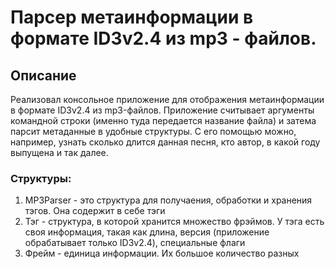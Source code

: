 # Парсер метаинформации в формате ID3v2.4 из mp3 - файлов.

## Описание
Реализовал консольное приложение для отображения метаинформации в формате ID3v2.4 из mp3-файлов.
Приложение считывает аргументы командной строки (именно туда передается название файла) и затема парсит метаданные в удобные структуры. С его помощью можно, например, узнать сколько длится данная песня, кто автор, в какой году выпущена и так далее.

### Структуры:
1. MP3Parser - это структура для получаения, обработки и хранения тэгов. Она содержит в себе тэги
2. Тэг - структура, в которой хранится множество фрэймов. У тэга есть своя информация, такая как длина, версия (приложение обрабатывает только ID3v2.4), специальные флаги
3. Фрейм - единица информации. Их большое количество разных
